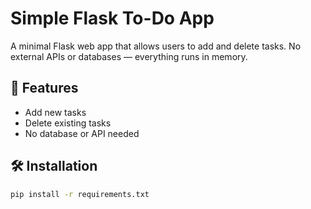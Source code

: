 # Simple Flask To-Do App

A minimal Flask web app that allows users to add and delete tasks. No external APIs or databases — everything runs in memory.

## 🚀 Features

- Add new tasks
- Delete existing tasks
- No database or API needed

## 🛠️ Installation

```bash
pip install -r requirements.txt

